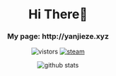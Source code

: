 <h1 align="center">Hi There👋 </h3>
<h3 align="center"> My page: http://yanjieze.xyz </h3>
<p align="center">
  <img src="https://visitor-badge.glitch.me/badge?page_id=YanjieZe" alt="vistors" />
  <a href="https://steamcommunity.com/profiles/76561198293759746/"><img src="https://img.shields.io/badge/@ZYJesus-1DA1F2?style=flat&logo=Steam&logoColor=black" alt="steam"/></a>
</p>

<p align="center">
  <img src="https://github-readme-stats.vercel.app/api?username=YanjieZe&count_private=true&show_icons=true&theme=vue-dark&hide_title=true" alt="github stats" />
</p>
